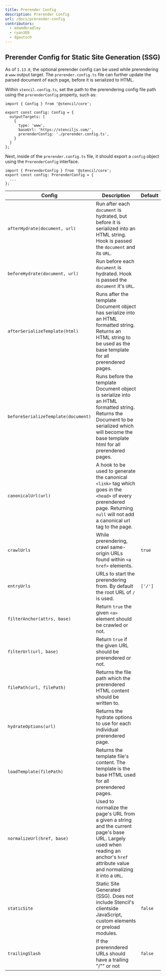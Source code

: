 ```yaml
---
title: Prerender Config
description: Prerender Config
url: /docs/prerender-config
contributors:
  - adamdbradley
  - ryan3E0
  - dgautsch
---
```



## Prerender Config for Static Site Generation (SSG)

As of `1.13.0`, the optional prerender config can be used while prerendering a `www` output target. The `prerender.config.ts` file can further update the parsed document of each page, before it is serialized to HTML.

Within `stencil.config.ts`, set the path to the prerendering config file path using the `prerenderConfig`
property, such as:

```tsx
import { Config } from '@stencil/core';

export const config: Config = {
  outputTargets: [
    {
      type: 'www',
      baseUrl: 'https://stenciljs.com/',
      prerenderConfig: './prerender.config.ts',
    }
  ]
};
```

Next, inside of the `prerender.config.ts` file, it should export a `config` object using the `PrerenderConfig` interface.

```tsx
import { PrerenderConfig } from '@stencil/core';
export const config: PrerenderConfig = {
  ...
};
```

| Config | Description | Default |
|--------|-------------|---------|
| `afterHydrate(document, url)` | Run after each `document` is hydrated, but before it is serialized into an HTML string. Hook is passed the `document` and its `URL`. |  |
| `beforeHydrate(document, url)` | Run before each `document` is hydrated. Hook is passed the `document` it's `URL`. |  |
| `afterSerializeTemplate(html)` | Runs after the template Document object has serialize into an HTML formatted string. Returns an HTML string to be used as the base template for all prerendered pages. |  |
| `beforeSerializeTemplate(document)` | Runs before the template Document object is serialize into an HTML formatted string. Returns the Document to be serialized which will become the base template html for all prerendered pages. |  |
| `canonicalUrl(url)` | A hook to be used to generate the canonical `<link>` tag which goes in the `<head>` of every prerendered page. Returning `null` will not add a canonical url tag to the page. |  |
| `crawlUrls` | While prerendering, crawl same-origin URLs found within `<a href>` elements. | `true` |
| `entryUrls` | URLs to start the prerendering from. By default the root URL of `/` is used. | `['/']` |
| `filterAnchor(attrs, base)` | Return `true` the given `<a>` element should be crawled or not. |  |
| `filterUrl(url, base)` | Return `true` if the given URL should be prerendered or not. |  |
| `filePath(url, filePath)` | Returns the file path which the prerendered HTML content should be written to. |  |
| `hydrateOptions(url)` | Returns the hydrate options to use for each individual prerendered page. |  |
| `loadTemplate(filePath)` | Returns the template file's content. The template is the base HTML used for all prerendered pages. |  |
| `normalizeUrl(href, base)` | Used to normalize the page's URL from a given a string and the current page's base URL. Largely used when reading an anchor's `href` attribute value and normalizing it into a `URL`. |  |
| `staticSite` | Static Site Generated (SSG). Does not include Stencil's clientside JavaScript, custom elements or preload modules. | `false` |
| `trailingSlash` | If the prerenndered URLs should have a trailing "/"" or not | `false` |
